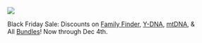 ![](https://px.adentifi.com/Pixels?a_id=3976;uq=291120240142455702;)

Black Friday Sale: Discounts on [Family Finder](https://www.familytreedna.com/products/family-finder), [Y-DNA](https://www.familytreedna.com/products/y-dna), [mtDNA](https://www.familytreedna.com/products/mt-dna), & All [Bundles](https://www.familytreedna.com/products/bundles)! Now through Dec 4th.